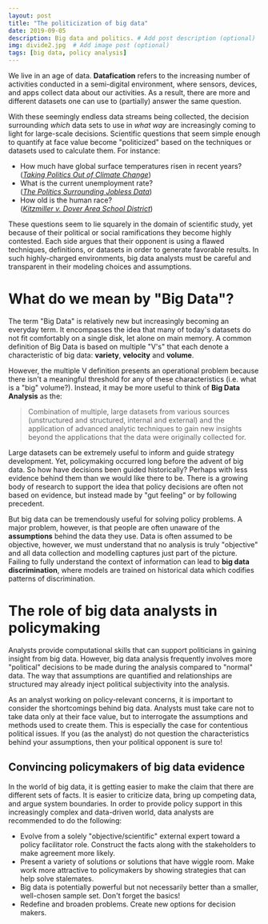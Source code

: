 ```yaml
---
layout: post
title: "The politicization of big data"
date: 2019-09-05
description: Big data and politics. # Add post description (optional)
img: divide2.jpg  # Add image post (optional)
tags: [big data, policy analysis]
---
```

We live in an age of data. **Datafication** refers to the increasing number of activities conducted in a semi-digital environment, where sensors, devices, and apps collect data about our activities. As a result, there are more and different datasets one can use to (partially) answer the same question.

With these seemingly endless data streams being collected, the decision surrounding *which* data sets to use in *what way* are increasingly coming to light for large-scale decisions. Scientific questions that seem simple enough to quantify at face value become "politicized" based on the techniques or datasets used to calculate them. For instance:
* How much have global surface temperatures risen in recent years? <br> (*[Taking Politics Out of Climate Change](https://www.pbs.org/wgbh/nova/article/depoliticizing-climate-change/)*)
* What is the current unemployment rate? <br>
(*[The Politics Surrounding Jobless Data](https://amstat.tandfonline.com/doi/full/10.1080/2330443X.2016.1241061)*)
* How old is the human race? <br>
(*[Kitzmiller v. Dover Area School District](https://berkleycenter.georgetown.edu/cases/kitzmiller-v-dover-area-school-district)*)

These questions seem to lie squarely in the domain of scientific study, yet because of their political or social ramifications they become highly contested. Each side argues that their opponent is using a flawed techniques, definitions, or datasets in order to generate favorable results. In such highly-charged environments, big data analysts must be careful and transparent in their modeling choices and assumptions.

# What do we mean by "Big Data"?
The term "Big Data" is relatively new but increasingly becoming an everyday term. It encompasses the idea that many of today's datasets do not fit comfortably on a single disk, let alone on main memory. A common definition of Big Data is based on multiple "V's" that each denote a characteristic of big data: **variety**, **velocity** and **volume**.

However, the multiple V definition presents an operational problem because there isn't a meaningful threshold for any of these characteristics (i.e. what is a "big" volume?). Instead, it may be more useful to think of **Big Data Analysis** as the:
> Combination of multiple, large datasets from various sources (unstructured and structured, internal and external) and the application of advanced analytic techniques to gain new insights beyond the applications that the data were originally collected for.

Large datasets can be extremely useful to inform and guide strategy development. Yet, policymaking occurred long before the advent of big data. So how have decisions been guided historically? Perhaps with less evidence behind them than we would like there to be. There is a growing body of research to support the idea that policy decisions are often not based on evidence, but instead made by "gut feeling" or by following precedent.

But big data can be tremendously useful for solving policy problems. A major problem, however, is that people are often unaware of the **assumptions** behind the data they use. Data is often assumed to be objective, however, we must understand that no analysis is truly "objective" and all data collection and modelling captures just part of the picture. Failing to fully understand the context of information can lead to **big data discrimination**, where models are trained on historical data which codifies patterns of discrimination.

# The role of big data analysts in policymaking
Analysts provide computational skills that can support politicians in gaining insight from big data. However, big data analysis frequently involves more "political" decisions to be made during the analysis compared to "normal" data. The way that assumptions are quantified and relationships are structured may already inject political subjectivity into the analysis.

As an analyst working on policy-relevant concerns, it is important to consider the shortcomings behind big data. Analysts must take care not to take data only at their face value, but to interrogate the assumptions and methods used to create them. This is especially the case for contentious political issues. If you (as the analyst) do not question the characteristics behind your assumptions, then your political opponent is sure to!

## Convincing policymakers of big data evidence
In the world of big data, it is getting easier to make the claim that there are different sets of facts. It is easier to criticize data, bring up competing data, and argue system boundaries. In order to provide policy support in this increasingly complex and data-driven world, data analysts are recommended to do the following:

- Evolve from a solely "objective/scientific" external expert toward a policy facilitator role. Construct the facts along with the stakeholders to make agreement more likely.
- Present a variety of solutions or solutions that have wiggle room. Make work more attractive to policymakers by showing strategies that can help solve stalemates.
- Big data is potentially powerful but not necessarily better than a smaller, well-chosen sample set. Don't forget the basics!
- Redefine and broaden problems. Create new options for decision makers.
 
